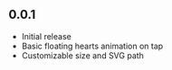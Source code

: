 ## 0.0.1

- Initial release
- Basic floating hearts animation on tap
- Customizable size and SVG path
